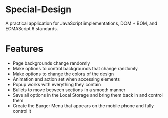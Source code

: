 # Special-Design
A practical application for  JavaScript implementations, DOM + BOM, and ECMAScript 6 standards.

# Features
- Page backgrounds change randomly
- Make options to control backgrounds that change randomly
- Make options to change the colors of the design
- Animation and action set when accessing elements
- Popup works with everything they contain
- Bullets to move between sections in a smooth manner
- Save all options in the Local Storage and bring them back in and control them
- Create the Burger Menu that appears on the mobile phone and fully control it 
